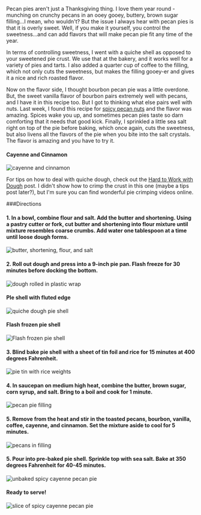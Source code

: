 Pecan pies aren't just a Thanksgiving thing.  I love them year round - munching on crunchy pecans in an ooey gooey, buttery, brown sugar filling...I mean, who wouldn't?  But the issue  I always hear with pecan pies is that it is overly sweet.  Well, if you make it yourself, you control the sweetness...and can add flavors that will make pecan pie fit any time of the year.  

In terms of controlling sweetness, I went with a quiche shell as opposed to your sweetened pie crust.  We use that at the bakery, and it works well for a variety of pies and tarts.  I also added a quarter cup of coffee to the filling, which not only cuts the sweetness, but makes the filling gooey-er and gives it a nice and rich roasted flavor.  

Now on the flavor side, I thought bourbon pecan pie was a little overdone.  But, the sweet vanilla flavor of bourbon pairs extremely well with pecans, and I have it in this recipe too.  But I got to thinking what else pairs well with nuts.  Last week, I found this recipe for [spicy pecan nuts](http://www.yummly.com/recipe/Best-Ever-Roasted-and-Candied-Sweet-and-Salty-Nuts-I-Adore-Food_-200883?utm_medium=email&utm_source=sg&utm_campaign=emailrecipe&utm_content=module_recipe) and the flavor was amazing.  Spices wake you up, and sometimes pecan pies taste so darn comforting that it needs that good kick.  Finally, I sprinkled a little sea salt right on top of the pie before baking, which once again, cuts the sweetness, but also livens all the flavors of the pie when you bite into the salt crystals.  The flavor is amazing and you have to try it.

#### Cayenne and Cinnamon
![cayenne and cinnamon](../img/95-9.jpg "")

For tips on how to deal with quiche dough, check out the [Hard to Work with Dough](http://www.eastmeetskitchen.com/tips/hard-to-work-with-dough.html) post.  I didn't show how to crimp the crust in this one (maybe a tips post later?), but I'm sure you can find wonderful pie crimping videos online.

###Directions

#### 1. In a bowl, combine flour and salt. Add the butter and shortening. Using a pastry cutter or fork, cut butter and shortening into flour mixture until mixture resembles coarse crumbs.  Add water one tablespoon at a time until loose dough forms.  
![butter, shortening, flour, and salt](../img/95-2.jpg "")

#### 2. Roll out dough and press into a 9-inch pie pan.  Flash freeze for 30 minutes before docking the bottom.  

![dough rolled in plastic wrap](../img/95-3.jpg "")

#### PIe shell with fluted edge
![quiche dough pie shell](../img/95-4.jpg "")

#### Flash frozen pie shell
![Flash frozen pie shell](../img/95-5.jpg "")

#### 3. Blind bake pie shell with a sheet of tin foil and rice for 15 minutes at 400 degrees Fahrenheit.

![pie tin with rice weights](../img/95-13.jpg "")

#### 4. In saucepan on medium high heat, combine the butter, brown sugar, corn syrup, and salt. Bring to a boil and cook for 1 minute.

![pecan pie filling](../img/95-6.jpg "")

#### 5. Remove from the heat and stir in the toasted pecans, bourbon, vanilla, coffee, cayenne, and cinnamon. Set the mixture aside to cool for 5 minutes.

![pecans in filling](../img/95-7.jpg "")

#### 5. Pour into pre-baked pie shell.  Sprinkle top with sea salt.  Bake at 350 degrees Fahrenheit for 40-45 minutes.
![unbaked spicy cayenne pecan pie](../img/95-10.jpg "")
#### Ready to serve!

![slice of spicy cayenne pecan pie](../img/95-12.jpg "")



